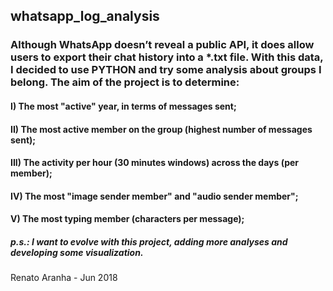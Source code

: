 ## whatsapp_log_analysis

### Although WhatsApp doesn’t reveal a public API, it does allow users to export their chat history into a *.txt file. With this data, I decided to use PYTHON and try some analysis about groups I belong. The aim of the project is to determine:

#### I) The most "active" year, in terms of messages sent;
#### II) The most active member on the group (highest number of messages sent);
#### III) The activity per hour (30 minutes windows) across the days (per member);
#### IV) The most "image sender member" and "audio sender member";
#### V) The most typing member (characters per message);

##### p.s.: I want to evolve with this project, adding more analyses and developing some visualization.

Renato Aranha - Jun 2018
